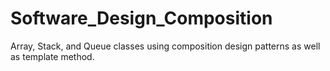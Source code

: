 # Software_Design_Composition
Array, Stack, and Queue classes using composition design patterns as well as template method.
